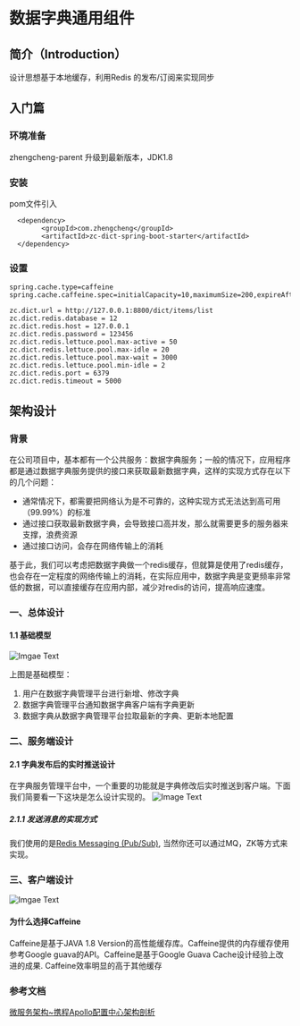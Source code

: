 # 数据字典通用组件

## **简介**（Introduction）

设计思想基于本地缓存，利用Redis 的发布/订阅来实现同步

## **入门篇**

### **环境准备**

zhengcheng-parent 升级到最新版本，JDK1.8

### **安装**

pom文件引入

```
  <dependency>
        <groupId>com.zhengcheng</groupId>
        <artifactId>zc-dict-spring-boot-starter</artifactId>
  </dependency>
```

### **设置**

```
spring.cache.type=caffeine
spring.cache.caffeine.spec=initialCapacity=10,maximumSize=200,expireAfterWrite=300s

zc.dict.url = http://127.0.0.1:8800/dict/items/list
zc.dict.redis.database = 12
zc.dict.redis.host = 127.0.0.1
zc.dict.redis.password = 123456
zc.dict.redis.lettuce.pool.max-active = 50
zc.dict.redis.lettuce.pool.max-idle = 20
zc.dict.redis.lettuce.pool.max-wait = 3000
zc.dict.redis.lettuce.pool.min-idle = 2
zc.dict.redis.port = 6379
zc.dict.redis.timeout = 5000
```

## 架构设计

### 背景

在公司项目中，基本都有一个公共服务：数据字典服务；一般的情况下，应用程序都是通过数据字典服务提供的接口来获取最新数据字典，这样的实现方式存在以下的几个问题：
- 通常情况下，都需要把网络认为是不可靠的，这种实现方式无法达到高可用（99.99%）的标准
- 通过接口获取最新数据字典，会导致接口高并发，那么就需要更多的服务器来支撑，浪费资源
- 通过接口访问，会存在网络传输上的消耗

基于此，我们可以考虑把数据字典做一个redis缓存，但就算是使用了redis缓存，也会存在一定程度的网络传输上的消耗，在实际应用中，数据字典是变更频率非常低的数据，可以直接缓存在应用内部，减少对redis的访问，提高响应速度。

### 一、总体设计

#### 1.1 基础模型
![Imgae Text](https://gitee.com/zhangquansheng/zhengcheng-parent/raw/master/doc/image/dict-1-1png.png)

上图是基础模型：
1. 用户在数据字典管理平台进行新增、修改字典
2. 数据字典管理平台通知数据字典客户端有字典更新
3. 数据字典从数据字典管理平台拉取最新的字典、更新本地配置


### 二、服务端设计

#### 2.1 字典发布后的实时推送设计
在字典服务管理平台中，一个重要的功能就是字典修改后实时推送到客户端。下面我们简要看一下这块是怎么设计实现的。
![Image Text](https://gitee.com/zhangquansheng/zhengcheng-parent/raw/master/doc/image/dict-send.jpg)

##### 2.1.1 发送消息的实现方式

我们使用的是[Redis Messaging (Pub/Sub)](
https://docs.spring.io/spring-data/data-redis/docs/current/reference/html/#pubsub), 当然你还可以通过MQ，ZK等方式来实现。

### 三、客户端设计
![Imgae Text](https://gitee.com/zhangquansheng/zhengcheng-parent/raw/master/doc/image/dict-client.jpg)


#### 为什么选择Caffeine

Caffeine是基于JAVA 1.8 Version的高性能缓存库。Caffeine提供的内存缓存使用参考Google guava的API。Caffeine是基于Google Guava Cache设计经验上改进的成果. Caffeine效率明显的高于其他缓存

### 参考文档
[微服务架构~携程Apollo配置中心架构剖析](https://mp.weixin.qq.com/s/-hUaQPzfsl9Lm3IqQW3VDQ)
